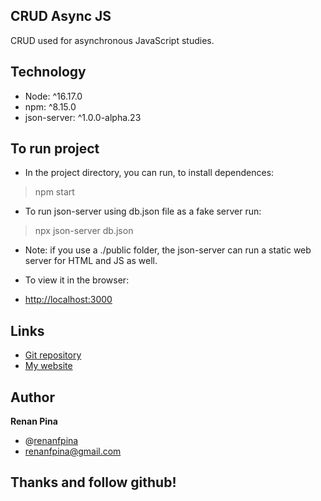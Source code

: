 ## CRUD Async JS

CRUD used for asynchronous JavaScript studies.

## Technology 

* Node: ^16.17.0
* npm: ^8.15.0
* json-server: ^1.0.0-alpha.23


## To run project

* In the project directory, you can run, to install dependences:
>npm start

* To run json-server using db.json file as a fake server run:
>npx json-server db.json

* Note: if you use a ./public folder, the json-server can run a static web server for HTML and JS as well.

* To view it in the browser:
* [http://localhost:3000](http://localhost:3000) 


## Links
* [Git repository](https://github.com/renanfpina/crud-async-js)
* [My website](https://acessibilidade.dev)


## Author
**Renan Pina**
* @[renanfpina](https://github.com/renanfpina)
* renanfpina@gmail.com


## Thanks and follow github!